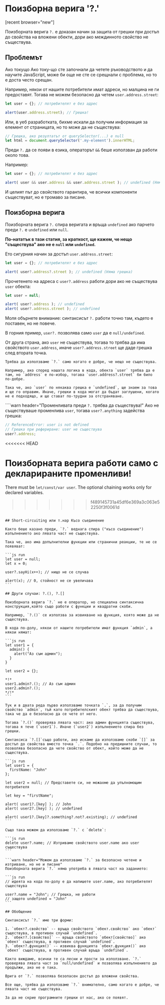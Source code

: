 
# Поизборна верига '?.'

[recent browser="new"]

Поизборната верига `?.` е доказан начин за защита от грешки при достъп до свойства на вложени обекти, дори ако междинното свойство не съществува.

## Проблемът

Ако токущо Ако току-що сте започнали да четете ръководството и да научите JavaScript, може би още не сте се срещнали с проблема, но то е доста често срещан.

Например, някои от нашите потребители имат адреси, но малцина не ги предоставят. Тогава не можем безопасно да четем `user.address.street`:

```js run
let user = {}; // потребителят е без адрес

alert(user.address.street); // Грешка!
```

Или, в уеб разработката, бихме искали да получим информация за елемент от страницата, но то може да не съществува:

```js run
// Грешка, ако резултатът от querySelector(...) е null
let html = document.querySelector('.my-element').innerHTML;
```

Преди `?.` да се появи в езика, операторът `&&` беше използван да работи около това.

Например:

```js run
let user = {}; // потребителят е без адрес

alert( user && user.address && user.address.street ); // undefined (Няма грешка)
```

И целият път до свойството гарантира, че всички компоненти съществуват, но е тромаво за писане.

## Поизборна верига

Поизборната верига `?.` спира веригата и връща `undefined` ако парчето преди `?.` е `undefined` или `null`.

**По-нататък в тази статия, за краткост, ще кажем, че нещо "съществува" ако не е `null` или `undefined`.**

Ето сигурния начин за достъп `user.address.street`:

```js run
let user = {}; // потребителят е без адрес

alert( user?.address?.street ); // undefined (Няма грешка)
```

Прочетенето на адреса с `user?.address` работи дори ако не съществува `user` обекта:

```js run
let user = null;

alert( user?.address ); // undefined
alert( user?.address.street ); // undefined
```

Моля обърнете внимание: синтаксисът `?.` работи точно там, където е поставен, но не повече.

В горния пример, `user?.` позволява само `user` да е `null/undefined`.

От друга страна, ако `user` не съществува, тогава то трябва да има свойството `user.address`, иначе `user?.address.street` ще даде грешка след втората точка.

```warn header="Не прекалявайте с поизборната верига"
Трябва да използваме `?.` само когато е добре, че нещо не съществува.

Например, ако според нашата логика в кода, обекта `user` трябва да е там, но `address` е по-избор, тогава `user.address?.street` би било по-добре.

Така че, ако `user` по някаква грешка е `undefined`, ще знаем за това и ще го оправим. Иначе, грешки в кода могат да бъдат заглушени, когато не е подходящо, и ще стават по-трудни за отстраняване.
```

````warn header="Променливата преди `?.` трябва да съществува!"
Ако не съществуваше променлива `user`, тогава `user?.anything` задейства грешка:

```js run
// ReferenceError: user is not defined
// Грешка при рефериране: user не съществува
user?.address;
```
<<<<<<< HEAD

Поизборната верига работи само с **декларираните** променливи!
=======
There must be `let/const/var user`. The optional chaining works only for declared variables.
>>>>>>> f489145731a45df6e369a3c063e52250f3f0061d
````

## Short-circuiting или т.нар Късо съединение

Както беше казано преди, `?.` веднага спира ("късо съединение") изпълнението ако лявата част не съществува.

Така че, ако има допълнителни функции или странични реакции, те не се появяват:

```js run
let user = null;
let x = 0;

user?.sayHi(x++); // нищо не се случва

alert(x); // 0, стойност не се увеличава
```

## Други случаи: ?.(), ?.[]

Поизборната верига `?.` не е оператор, но специална синтаксична конструкция,който също работи с функции и квадратни скоби.

Например, `?.()` се използва за извикване на функция, която може да не съществува.

В кода по-долу, някои от нашите потребители имат функция `admin`, а някои нямат:

```js run
let user1 = {
  admin() {
    alert("Аз съм админ");
  }
}

let user2 = {};

*!*
user1.admin?.(); // Аз съм админ
user2.admin?.();
*/!*
```

Тук и в двата реда първо използваме точката `.`, за да получим свойство `admin`, тъй като потребителският обект трябва да съществува, така че да е безопасно да се чете от него.

Тогава `?.()` проверява лявата част: ако админ функцията съществува, тогава я тече (`user1`). Иначе (`user2`) изпълнението спира без грешки.

Синтаксиса `?.[]`също работи, ако искаме да използваме скоби `[]` за достъп до свойства вместо точка `.`. Подобно на предишните случаи, то позволява безопасно да чете свойство от обект, който може да не съществува.

```js run
let user1 = {
  firstName: "John"
};

let user2 = null; // Представете си, не можахме да упълномощим потребителя

let key = "firstName";

alert( user1?.[key] ); // John
alert( user2?.[key] ); // undefined

alert( user1?.[key]?.something?.not?.existing); // undefined
```

Също така можем да използваме `?.` с `delete`:

```js run
delete user?.name; // Изтриваме свойството user.name ако user съществува
```

```warn header="Можем да използваме `?.` за безопасно четене и изтриване, но не и писане"
Поизборната верига `?.` няма употреба в лявата част на заданието:

```js run
// идеята на кода по-долу е да напишете user.name, ако потребителят съществува

user?.name = "John"; // Грешка, не работи
// защото undefined = "John"
```

## Обобщение

Синтаксисът `?.` име три форми:

1. `обект?.свойство` -- връща свойството `обект.свойство` ако `обект` съществува, в противен случай `undefined`.
2. `обект?.[свойство]` -- връща свойството `обект[свойство]` ако `обект` съществува, в противен случай `undefined`.
3. `обект?.функция()` -- извиква функцията `обект.функция()` ако `обект` съществува, в противен случай връща `undefined`.

Както виждаме, всички те са лесни и прости за използване. `?.` проверява лявата част за `null/undefined` и позволява изпълнението да продължи, ако не е така.

Врига от `?.` позволява безопасен достъп до вложени свойства.

Все още, трябва да използваме `?.` внимателно, само когато е добре, че лявата част не съществува.

За да не скрие програмните грешки от нас, ако се появят.
